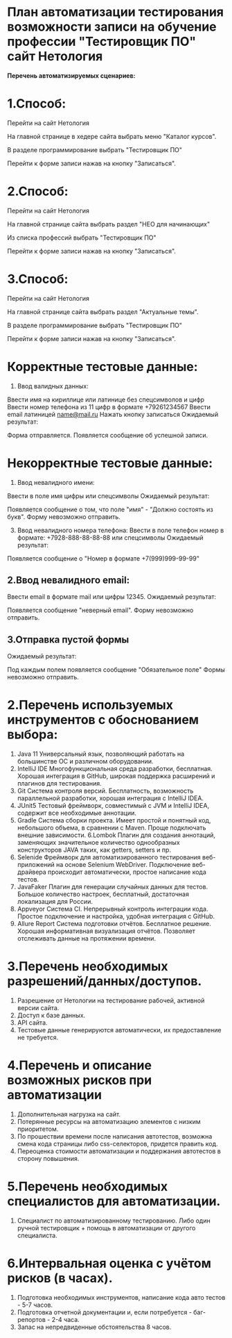 # **План автоматизации тестирования возможности записи на обучение профессии "Тестировщик ПО" сайт Нетология**

**Перечень автоматизируемых сценариев:**

# 1.Способ:
Перейти на сайт Нетология

На главной странице в хедере сайта выбрать меню "Каталог курсов".

В разделе программирование выбрать "Тестировщик ПО"

Перейти к форме записи нажав на кнопку "Записаться". 

# 2.Способ:

Перейти на сайт Нетология

На главной странице сайта выбрать раздел "НЕО для начинающих"

Из списка профессий выбрать "Тестировщик ПО"

Перейти к форме записи нажав на кнопку "Записаться".

# 3.Способ:

Перейти на сайт Нетология

На главной странице сайта выбрать раздел "Актуальные темы".

В разделе программирование выбрать "Тестировщик ПО"

Перейти к форме записи нажав на кнопку "Записаться".

# **Корректные тестовые данные:**

1. Ввод валидных данных:

Ввести имя на кириллице или латинице без спецсимволов и цифр
Ввести номер телефона из 11 цифр в формате +79261234567
Ввести email латиницей name@mail.ru
Нажать кнопку записаться
Ожидаемый результат:

Форма отправляется.
Появляется сообщение об успешной записи.

# **Некорректные тестовые данные:**

1. Ввод невалидного имени:

Ввести в поле имя цифры или спецсимволы
Ожидаемый результат:

Появляется сообщение о том, что поле "имя" - "Должно состоять из букв".
Форму невозможно отправить.

3. Ввод невалидного номера телефона:
Ввести в поле телефон номер в формате: +7928-888-88-88-88 или спецсимволы 
Ожидаемый результат:

Появляется сообщение о "Номер в формате +7(999)999-99-99"

## 2.Ввод невалидного email:

Ввести email в формате mail или цифры 12345.
Ожидаемый результат:

Появляется сообщение "неверный email".
Форму невозможно отправить.

## 3.Отправка пустой формы

Ожидаемый результат:

Под каждым полем появляется сообщение "Обязательное поле"
Формы невозможно отправить.

# **2.Перечень используемых инструментов с обоснованием выбора:**

1. Java 11 Универсальный язык, позволяющий работать на большинстве ОС и различном оборудовании.
2. IntelliJ IDE Многофункциональная среда разработки, бесплатная. Хорошая интеграция в GitHub, широкая поддержка расширений и плагинов для тестирования.
3. Git Система контроля версий. Бесплатность, возможность параллельной разработки, хорошая интеграция с IntelliJ IDEA.
4. JUnit5 Тестовый фреймворк, совместимый с JVM и IntelliJ IDEA, содержит все необходимые аннотации.
5. Gradle Система сборки проекта. Имеет простой и понятный код, небольшого объема, в сравнении с Maven. Проще подключать внешние зависимости. 6.Lombok Плагин для создания аннотаций, заменяющих значительное количество однообразных конструкторов JAVA таких, как getters, setters и пр.
7. Selenide Фреймворк для автоматизированного тестирования веб-приложений на основе Selenium WebDriver. Подключение веб-драйвера происходит автоматически, простое написание кода тестов.
8. JavaFaker Плагин для генерации случайных данных для тестов. Большое количество настроек, бесплатный, достаточная локализация для России.
9. Appveyor Система CI. Непрерывный контроль интеграции кода. Простое подключение и настройка, удобная интеграция с GitHub.
10. Allure Report Система подготовки отчётов. Бесплатное решение. Хорошая информативная визуализация отчётов. Позволяет отслеживать данные на протяжении времени.

# **3.Перечень необходимых разрешений/данных/доступов.**

1. Разрешение от Нетологии на тестирование рабочей, активной версии сайта.
2. Доступ к базе данных.
3. API сайта.
4. Тестовые данные генерируются автоматически, их предоставление не требуется.

# **4.Перечень и описание возможных рисков при автоматизации**

1. Дополнительная нагрузка на сайт.
2. Потерянные ресурсы на автоматизацию элементов с низким приоритетом.
3. По прошествии времени после написания автотестов, возможна смена кода страницы либо css-селекторов, придется править код.
4. Переоценка стоимости автоматизации и поддержания автотестов в сторону повышения.

# **5.Перечень необходимых специалистов для автоматизации.**

1. Специалист по автоматизированному тестированию. Либо один ручной тестировщик + помощь в автоматизации от другого специалиста.

# **6.Интервальная оценка с учётом рисков (в часах).**

1. Подготовка необходимых инструментов, написание кода авто тестов - 5-7 часов.
2. Подготовка отчетной документации и, если потребуется - баг-репортов - 2-4 часа.
3. Запас на непредвиденные обстоятельства 8 часов.

